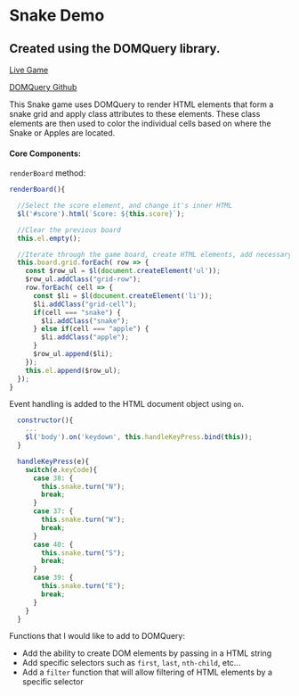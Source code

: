 # Snake Demo
## Created using the DOMQuery library.

[Live Game](http://kevin-dam.co/SnakeGame)

[DOMQuery Github](https://github.com/madnivek/DOMQuery)

This Snake game uses DOMQuery to render HTML elements that form a snake grid and apply class attributes to these elements. These class elements are then used to color the individual cells based on where the Snake or Apples are located.

#### Core Components:

`renderBoard` method:

```javascript
renderBoard(){

  //Select the score element, and change it's inner HTML
  $l('#score').html(`Score: ${this.score}`);

  //Clear the previous board
  this.el.empty();

  //Iterate through the game board, create HTML elements, add necessary class attributes, and append it to the root HTML element
  this.board.grid.forEach( row => {
    const $row_ul = $l(document.createElement('ul'));
    $row_ul.addClass("grid-row");
    row.forEach( cell => {
      const $li = $l(document.createElement('li'));
      $li.addClass("grid-cell");
      if(cell === "snake") {
        $li.addClass("snake");
      } else if(cell === "apple") {
        $li.addClass("apple");
      }
      $row_ul.append($li);
    });
    this.el.append($row_ul);
  });
}
```

Event handling is added to the HTML document object using `on`.

```javascript
  constructor(){
    ...
    $l('body').on('keydown', this.handleKeyPress.bind(this));
  }

  handleKeyPress(e){
    switch(e.keyCode){
      case 38: {
        this.snake.turn("N");
        break;
      }
      case 37: {
        this.snake.turn("W");
        break;
      }
      case 40: {
        this.snake.turn("S");
        break;
      }
      case 39: {
        this.snake.turn("E");
        break;
      }
    }
  }
```

Functions that I would like to add to DOMQuery:

* Add the ability to create DOM elements by passing in a HTML string
* Add specific selectors such as `first`, `last`, `nth-child`, etc...
* Add a `filter` function that will allow filtering of HTML elements by a specific selector

